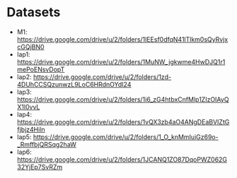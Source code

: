 # Datasets

- M1: https://drive.google.com/drive/u/2/folders/1lEEsf0dfqN41lTlkm0sQyRvjxcGQjBN0
- lap1: https://drive.google.com/drive/u/2/folders/1MuNW_jgkwme4HwDJQ1r1mePoENsvDopT
- lap2: https://drive.google.com/drive/u/2/folders/1zd-4DUhCCSQzunwzL9LoC6HRdnOYdI24
- lap3: https://drive.google.com/drive/u/2/folders/1i6_zG4htbxCnfMlp1ZIzOIAyQX1l0vvL
- lap4: https://drive.google.com/drive/u/2/folders/1vQX3zb4aO4ANgDEaBVIZtGfjbjz4Hiln
- lap5: https://drive.google.com/drive/u/2/folders/1_O_knMmIuiGz69o-_RmffbjQRSqg2haW
- lap6: https://drive.google.com/drive/u/2/folders/1JCANQ1ZO87DqoPWZ062G32YjEp7SvRZm
